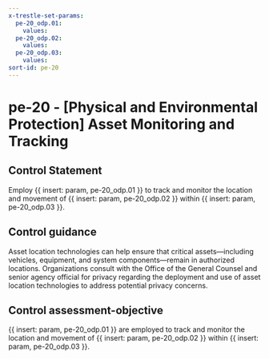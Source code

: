 ```yaml
---
x-trestle-set-params:
  pe-20_odp.01:
    values:
  pe-20_odp.02:
    values:
  pe-20_odp.03:
    values:
sort-id: pe-20
---
```


# pe-20 - \[Physical and Environmental Protection\] Asset Monitoring and Tracking

## Control Statement

Employ {{ insert: param, pe-20_odp.01 }} to track and monitor the location and movement of {{ insert: param, pe-20_odp.02 }} within {{ insert: param, pe-20_odp.03 }}.

## Control guidance

Asset location technologies can help ensure that critical assets—including vehicles, equipment, and system components—remain in authorized locations. Organizations consult with the Office of the General Counsel and senior agency official for privacy regarding the deployment and use of asset location technologies to address potential privacy concerns.

## Control assessment-objective

{{ insert: param, pe-20_odp.01 }} are employed to track and monitor the location and movement of {{ insert: param, pe-20_odp.02 }} within {{ insert: param, pe-20_odp.03 }}.
